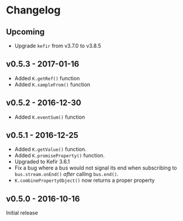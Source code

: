 Changelog
=========

## Upcoming

* Upgrade `kefir` from v3.7.0 to v3.8.5

## v0.5.3 - 2017-01-16

* Added `K.getRef()` function
* Added `K.sampleFrom()` function

## v0.5.2 - 2016-12-30

* Added `K.eventSum()` function

## v0.5.1 - 2016-12-25

* Added `K.getValue()` function.
* Added `K.promiseProperty()` function.
* Upgraded to Kefir 3.6.1
* Fix a bug where a bus would not signal its end when subscribing to
  `bus.stream.onEnd()` _after_ calling `bus.end()`.
* `K.combinePropertyObject()` now returns a proper property

## v0.5.0 - 2016-10-16

Initial release
